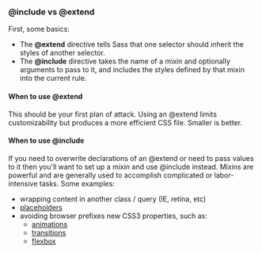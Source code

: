 ### @include vs @extend

First, some basics:

* The **@extend** directive tells Sass that one selector should inherit the styles of another selector.
* The **@include** directive takes the name of a mixin and optionally arguments to pass to it, and includes the styles defined by that mixin into the current rule.

#### When to use @extend

This should be your first plan of attack. Using an @extend limits customizability but produces a more efficient CSS file. Smaller is better.

#### When to use @include

If you need to overwrite declarations of an @extend or need to pass values to it then you'll want to set up a mixin and use @include instead. Mixins are powerful and are generally used to accomplish complicated or labor-intensive tasks. Some examples:

* wrapping content in another class / query (IE, retina, etc)
* [placeholders](http://bourbon.io/docs/#placeholder)
* avoiding browser prefixes new CSS3 properties, such as:
    * [animations](http://bourbon.io/docs/#animation)
    * [transitions](http://bourbon.io/docs/#transitions)
    * [flexbox](http://bourbon.io/docs/#flexbox)